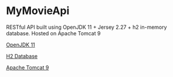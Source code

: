 # MyMovieApi

RESTful API built using OpenJDK 11 + Jersey 2.27 + h2 in-memory database. Hosted on Apache Tomcat 9

[OpenJDK 11](https://jdk.java.net/java-se-ri/11)

[H2 Database](http://www.h2database.com/html/download.html)

[Apache Tomcat 9](https://tomcat.apache.org/download-90.cgi)

